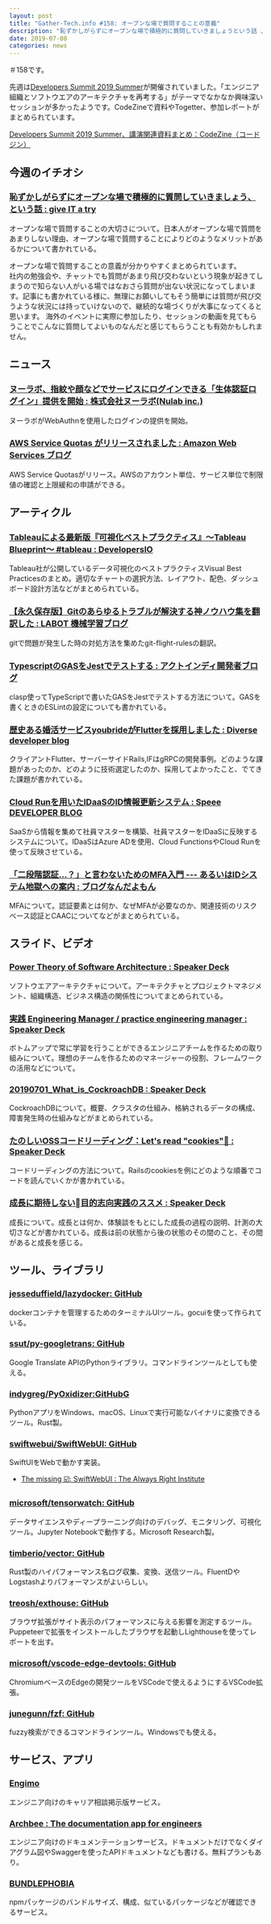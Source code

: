 ```yaml
---
layout: post
title: "Gather-Tech.info #158: オープンな場で質問することの意義"
description: "恥ずかしがらずにオープンな場で積極的に質問していきましょうという話 、Power Theory of Software Architecture など"
date: 2019-07-08
categories: news
---
```


＃158です。

先週は[Developers Summit 2019 Summer](https://event.shoeisha.jp/devsumi/20190702)が開催されていました。「エンジニア組織とソフトウエアのアーキテクチャを再考する」がテーマでなかなか興味深いセッションが多かったようです。CodeZineで資料やTogetter、参加レポートがまとめられています。

[Developers Summit 2019 Summer、講演関連資料まとめ：CodeZine（コードジン）](https://codezine.jp/article/detail/11620)

## 今週のイチオシ

### [恥ずかしがらずにオープンな場で積極的に質問していきましょう、という話 : give IT a try](https://blog.jnito.com/entry/2019/07/02/083859)

オープンな場で質問することの大切さについて。日本人がオープンな場で質問をあまりしない理由、オープンな場で質問することによりどのようなメリットがあるかについて書かれている。

オープンな場で質問することの意義が分かりやすくまとめられています。  
社内の勉強会や、チャットでも質問があまり飛び交わないという現象が起きてしまうので知らない人がいる場ではなおさら質問が出ない状況になってしまいます。記事にも書かれている様に、無理にお願いしてもそう簡単には質問が飛び交うような状況には持っていけないので、継続的な場づくりが大事になってくると思います。
海外のイベントに実際に参加したり、セッションの動画を見てもらうことでこんなに質問してよいものなんだと感じてもらうことも有効かもしれません。

## ニュース

### [ヌーラボ、指紋や顔などでサービスにログインできる「生体認証ログイン」提供を開始 : 株式会社ヌーラボ(Nulab inc.)](https://nulab.com/ja/press-release/pr-1907-01-apps-updates/)

ヌーラボがWebAuthnを使用したログインの提供を開始。

### [AWS Service Quotas がリリースされました : Amazon Web Services ブログ](https://aws.amazon.com/jp/blogs/news/aws-service-quotas/)

AWS Service Quotasがリリース。AWSのアカウント単位、サービス単位で制限値の確認と上限緩和の申請ができる。

## アーティクル

### [Tableauによる最新版『可視化ベストプラクティス』〜Tableau Blueprint〜 #tableau : DevelopersIO](https://dev.classmethod.jp/business/business-analytics/tableau-blueprint-visual-best-practices/)

Tableau社が公開しているデータ可視化のベストプラクティスVisual Best Practicesのまとめ。適切なチャートの選択方法、レイアウト、配色、ダッシュボード設計方法などがまとめられている。

### [【永久保存版】Gitのあらゆるトラブルが解決する神ノウハウ集を翻訳した : LABOT 機械学習ブログ](https://blog.labot.jp/entry/2019/07/01/183204)

gitで問題が発生した時の対処方法を集めたgit-flight-rulesの翻訳。

### [TypescriptのGASをJestでテストする : アクトインディ開発者ブログ](https://tech.actindi.net/2019/07/03/081258)

clasp使ってTypeScriptで書いたGASをJestでテストする方法について。GASを書くときのESLintの設定についても書かれている。

### [歴史ある婚活サービスyoubrideがFlutterを採用しました : Diverse developer blog](https://developer.diverse-inc.com/entry/2019/07/04/173000)

クライアントFlutter、サーバーサイドRails,IFはgRPCの開発事例。どのような課題があったのか、どのように技術選定したのか、採用してよかったこと、でてきた課題が書かれている。

### [Cloud Runを用いたIDaaSのID情報更新システム : Speee DEVELOPER BLOG](https://tech.speee.jp/entry/2019/07/05/155107)

SaaSから情報を集めて社員マスターを構築、社員マスターをIDaaSに反映するシステムについて。IDaaSはAzure ADを使用、Cloud FunctionsやCloud Runを使って反映させている。

### [「二段階認証…？」と言わないためのMFA入門 --- あるいはIDシステム地獄への案内 : ブログなんだよもん](http://koduki.hatenablog.com/entry/2019/07/06/154443)

MFAについて。認証要素とは何か、なぜMFAが必要なのか、関連技術のリスクベース認証とCAACについてなどがまとめられている。

## スライド、ビデオ

### [Power Theory of Software Architecture : Speaker Deck](https://speakerdeck.com/hirokidaichi/power-theory-of-software-architecture)

ソフトウエアアーキテクチャについて。アーキテクチャとプロジェクトマネジメント、組織構造、ビジネス構造の関係性についてまとめられている。

### [実践 Engineering Manager / practice engineering manager : Speaker Deck](https://speakerdeck.com/_atsushisakai/practice-engineering-manager)

ボトムアップで常に学習を行うことができるエンジニアチームを作るための取り組みについて。理想のチームを作るためのマネージャーの役割、フレームワークの活用などについて。

### [20190701_What_is_CockroachDB : Speaker Deck](https://speakerdeck.com/kota2and3kan/20190701-what-is-cockroachdb)

CockroachDBについて。概要、クラスタの仕組み、格納されるデータの構成、障害発生時の仕組みなどがまとめられている。

### [たのしいOSSコードリーディング：Let's read "cookies"🍪 : Speaker Deck](https://speakerdeck.com/coe401_/tafalsesiiosskodorideingu-lets-read-cookies)

コードリーディングの方法について。Railsのcookiesを例にどのような順番でコードを読んでいくかが書かれている。

### [成長に期待しない目的志向実践のススメ : Speaker Deck](https://speakerdeck.com/katsumataryo/cheng-chang-niqi-dai-sinai-mu-de-zhi-xiang-shi-jian-falsesusume)

成長について。成長とは何か、体験談をもとにした成長の過程の説明、計測の大切さなどが書かれている。成長は前の状態から後の状態のその間のこと、その間があると成長を感じる。

## ツール、ライブラリ

### [jesseduffield/lazydocker: GitHub](https://github.com/jesseduffield/lazydocker)

dockerコンテナを管理するためのターミナルUIツール。gocuiを使って作られている。

### [ssut/py-googletrans: GitHub](https://github.com/ssut/py-googletrans)

Google Translate APIのPythonライブラリ。コマンドラインツールとしても使える。

### [indygreg/PyOxidizer:GitHubG](https://github.com/indygreg/PyOxidizer)

PythonアプリをWindows、macOS、Linuxで実行可能なバイナリに変換できるツール。Rust製。

### [swiftwebui/SwiftWebUI: GitHub](https://github.com/SwiftWebUI/SwiftWebUI)

SwiftUIをWebで動かす実装。

- [The missing ☑️: SwiftWebUI : The Always Right Institute](http://www.alwaysrightinstitute.com/swiftwebui/)

### [microsoft/tensorwatch: GitHub](https://github.com/microsoft/tensorwatch)

データサイエンスやディープラーニング向けのデバッグ、モニタリング、可視化ツール。Jupyter Notebookで動作する。Microsoft Research製。

### [timberio/vector: GitHub](https://github.com/timberio/vector)

Rust製のハイパフォーマンス名ログ収集、変換、送信ツール。FluentDやLogstashよりパフォーマンスがよいらしい。

### [treosh/exthouse: GitHub](https://github.com/treosh/exthouse)

ブラウザ拡張がサイト表示のパフォーマンスに与える影響を測定するツール。Puppeteerで拡張をインストールしたブラウザを起動しLighthouseを使ってレポートを出す。

### [microsoft/vscode-edge-devtools: GitHub](https://github.com/microsoft/vscode-edge-devtools/)

ChromiumベースのEdgeの開発ツールをVSCodeで使えるようにするVSCode拡張。

### [junegunn/fzf: GitHub](https://github.com/junegunn/fzf)

fuzzy検索ができるコマンドラインツール。Windowsでも使える。

## サービス、アプリ

### [Engimo](https://engimo.net/)

エンジニア向けのキャリア相談掲示版サービス。

### [Archbee : The documentation app for engineers](https://archbee.io/)

エンジニア向けのドキュメンテーションサービス。ドキュメントだけでなくダイアグラム図やSwaggerを使ったAPIドキュメントなども書ける。無料プランもあり。

### [BUNDLEPHOBIA](https://bundlephobia.com/)

npmパッケージのバンドルサイズ、構成、似ているパッケージなどが確認できるサービス。